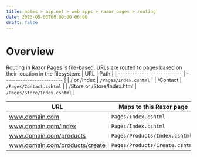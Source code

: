 ```yaml
---
title: notes > asp.net > web apps > razor pages > routing
date: 2023-05-03T00:00:00-06:00
draft: false
---
```


# Overview
Routing in Razor Pages is file-based.  URLs are routed to pages based on their location in the filesystem:
| URL                         | Path                      |
| --------------------------- | ------------------------- |
| / or /Index                 | `/Pages/Index.cshtml`       |
| /Contact                    | `/Pages/Contact.cshtml`     |
| /Store or /Store/Index.html | `/Pages/Store/Index.cshtml` |

| URL                            | Maps to this Razor page      |
| ------------------------------ | ---------------------------- |
| www.domain.com                 | `Pages/Index.cshtml`           |
| www.domain.com/index           | `Pages/Index.cshtml`           |
| www.domain.com/products        | `Pages/Products/Index.cshtml`  |
| www.domain.com/products/create | `Pages/Products/Create.cshtml` |
